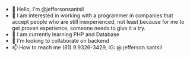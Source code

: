 - 👋 Hello, I'm @jeffersonsantsil
- 👀 I am interested in working with a programmer in companies that accept people who are still inexperienced,
not least because for me to get proven experience, someone needs to give it a try.
- 🌱 I am currently learning PHP and Database
- 💞️ I'm looking to collaborate on backend
- 📫 How to reach me (81) 9.9326-3429, IG: @ jefferson.santsil

<!---
jeffersonsantsil/jeffersonsantsil is a ✨ special ✨ repository because its `README.md` (this file) appears on your GitHub profile.
You can click the Preview link to take a look at your changes.
--->
